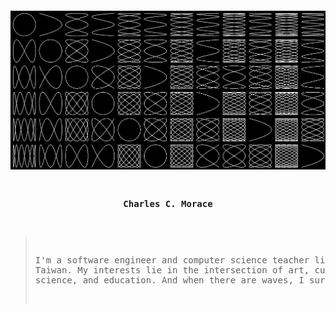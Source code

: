 <p><pre align="center">

![lissajous](lissajous.png)


<strong>Charles C. Morace</strong> 

> I'm a software engineer and computer science teacher living in Taiwan. 
> My interests lie in the intersection of art, culture, computer science, 
> and education. And when there are waves, I surf.
